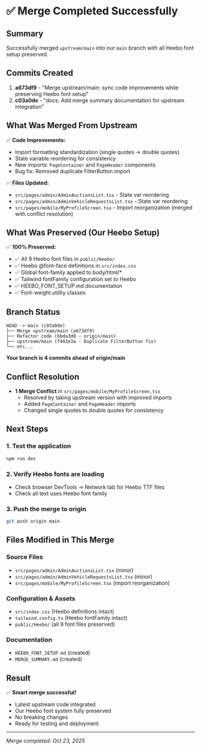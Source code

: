 # ✅ Merge Completed Successfully

## Summary
Successfully merged `upstream/main` into our `main` branch with all Heebo font setup preserved.

## Commits Created
1. **a673df9** - "Merge upstream/main: sync code improvements while preserving Heebo font setup"
2. **c03a0de** - "docs: Add merge summary documentation for upstream integration"

## What Was Merged From Upstream
✅ **Code Improvements:**
- Import formatting standardization (single quotes → double quotes)
- State variable reordering for consistency
- New imports: `PageContainer` and `PageHeader` components
- Bug fix: Removed duplicate FilterButton import

✅ **Files Updated:**
- `src/pages/admin/AdminAuctionsList.tsx` - State var reordering
- `src/pages/admin/AdminVehicleRequestsList.tsx` - State var reordering  
- `src/pages/mobile/MyProfileScreen.tsx` - Import reorganization (merged with conflict resolution)

## What Was Preserved (Our Heebo Setup)
✅ **100% Preserved:**
- ✅ All 9 Heebo font files in `public/Heebo/`
- ✅ Heebo @font-face definitions in `src/index.css`
- ✅ Global font-family applied to body/html/\*
- ✅ Tailwind fontFamily configuration set to Heebo
- ✅ HEEBO_FONT_SETUP.md documentation
- ✅ Font-weight utility classes

## Branch Status
```
HEAD -> main (c03a0de)
├── Merge upstream/main (a673df9)
├── Refactor code (bbda3d0 - origin/main)
├── upstream/main (f443e3a - Duplicate FilterButton fix)
└── etc...
```

**Your branch is 4 commits ahead of origin/main**

## Conflict Resolution
- **1 Merge Conflict** in `src/pages/mobile/MyProfileScreen.tsx`
  - Resolved by taking upstream version with improved imports
  - Added `PageContainer` and `PageHeader` imports
  - Changed single quotes to double quotes for consistency

## Next Steps

### 1. Test the application
```bash
npm run dev
```

### 2. Verify Heebo fonts are loading
- Check browser DevTools → Network tab for Heebo TTF files
- Check all text uses Heebo font family

### 3. Push the merge to origin
```bash
git push origin main
```

## Files Modified in This Merge

### Source Files
- `src/pages/admin/AdminAuctionsList.tsx` (minor)
- `src/pages/admin/AdminVehicleRequestsList.tsx` (minor)
- `src/pages/mobile/MyProfileScreen.tsx` (import reorganization)

### Configuration & Assets
- `src/index.css` (Heebo definitions intact)
- `tailwind.config.ts` (Heebo fontFamily intact)
- `public/Heebo/` (all 9 font files preserved)

### Documentation
- `HEEBO_FONT_SETUP.md` (created)
- `MERGE_SUMMARY.md` (created)

## Result
✅ **Smart merge successful!** 
- Latest upstream code integrated
- Our Heebo font system fully preserved
- No breaking changes
- Ready for testing and deployment

---
*Merge completed: Oct 23, 2025*
